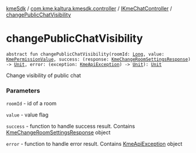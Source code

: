 [kmeSdk](../../index.md) / [com.kme.kaltura.kmesdk.controller](../index.md) / [IKmeChatController](index.md) / [changePublicChatVisibility](./change-public-chat-visibility.md)

# changePublicChatVisibility

`abstract fun changePublicChatVisibility(roomId: `[`Long`](https://kotlinlang.org/api/latest/jvm/stdlib/kotlin/-long/index.html)`, value: `[`KmePermissionValue`](../../com.kme.kaltura.kmesdk.ws.message.type.permissions/-kme-permission-value/index.md)`, success: (response: `[`KmeChangeRoomSettingsResponse`](../../com.kme.kaltura.kmesdk.rest.response.room/-kme-change-room-settings-response/index.md)`) -> `[`Unit`](https://kotlinlang.org/api/latest/jvm/stdlib/kotlin/-unit/index.html)`, error: (exception: `[`KmeApiException`](../../com.kme.kaltura.kmesdk.rest/-kme-api-exception/index.md)`) -> `[`Unit`](https://kotlinlang.org/api/latest/jvm/stdlib/kotlin/-unit/index.html)`): `[`Unit`](https://kotlinlang.org/api/latest/jvm/stdlib/kotlin/-unit/index.html)

Change visibility of public chat

### Parameters

`roomId` - id of a room

`value` - value flag

`success` - function to handle success result. Contains [KmeChangeRoomSettingsResponse](../../com.kme.kaltura.kmesdk.rest.response.room/-kme-change-room-settings-response/index.md) object

`error` - function to handle error result. Contains [KmeApiException](../../com.kme.kaltura.kmesdk.rest/-kme-api-exception/index.md) object